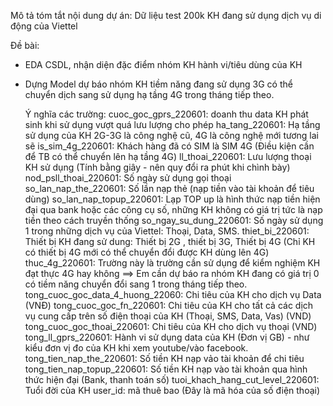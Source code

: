 Mô tả tóm tắt nội dung dự án:
Dữ liệu test 200k KH đang sử dụng dịch vụ di động của Viettel

Đề bài:

- EDA CSDL, nhận diện đặc điểm nhóm KH hành vi/tiêu dùng của KH

- Dựng Model dự báo nhóm KH tiềm năng đang sử dụng 3G có thể chuyển dịch sang sử dụng hạ tầng 4G trong tháng tiếp theo.

  Ý nghĩa các trường:
cuoc_goc_gprs_220601: doanh thu data KH phát sinh khi sử dụng vượt quá lưu lượng cho phép
ha_tang_220601: Hạ tầng sử dụng của KH 2G-3G là công nghệ cũ, 4G là công nghệ mới tương lai sẽ 
is_sim_4g_220601: Khách hàng đã có SIM là SIM 4G (Điều kiện cần để TB có thể chuyển lên hạ tầng 4G)
ll_thoai_220601: Lưu lượng thoại KH sử dụng (Tính bằng giây - nên quy đổi ra phút khi chình bày)
nod_psll_thoai_220601: Số ngày sử dụng gọi thoại
so_lan_nap_the_220601: Số lần nạp thẻ (nạp tiền vào tài khoản để tiêu dùng)
so_lan_nap_topup_220601: Lạp TOP up là hình thức nạp tiền hiện đại qua bank hoặc các công cụ số, những KH không có giá trị tức là nạp tiền theo cách truyền thống
so_ngay_su_dung_220601: Số ngày sử dụng 1 trong những dịch vụ của Viettel: Thoại, Data, SMS.
thiet_bi_220601: Thiết bị KH đang sử dung: Thiết bị 2G , thiết bị 3G, Thiết bị 4G (Chỉ KH có thiết bị 4G mới có thể chuyển đổi được KH dùng lên 4G)
thuc_4g_220601: Trường này là trường cần sử dụng để kiểm nghiệm KH đạt thực 4G hay không ==> Em cần dự báo ra nhóm KH đang có giá trị 0 có tiềm năng chuyển đổi sang 1 trong tháng tiếp theo.
tong_cuoc_goc_data_4_huong_22060: Chi tiêu của KH cho dịch vụ Data (VNĐ)
tong_cuoc_goc_fn_220601: Chi tiêu của KH cho tất cả các dịch vụ cung cấp trên số điện thoại của KH (Thoại, SMS, Data, Vas) (VND)
tong_cuoc_goc_thoai_220601: Chi tiêu của KH cho dịch vụ thoại (VND)
tong_ll_gprs_220601: Hành vi sử dụng data của KH (Đơn vị GB) - như kiểu đơn vị đo của KH khi xem youtube/vào facebook.
tong_tien_nap_the_220601: Số tiền KH nạp vảo tài khoản để chi tiêu
tong_tien_nap_topup_220601: Số tiền KH nạp vào tài khoản qua hình thức hiện đại (Bank, thanh toán số)
tuoi_khach_hang_cut_level_220601: Tuổi đời của KH
user_id: mã thuê bao (Đây là mã hóa của số điện thoại)
